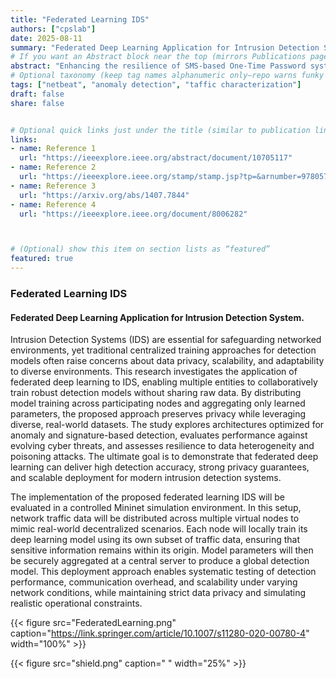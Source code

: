 ```yaml
---
title: "Federated Learning IDS"
authors: ["cpslab"] 
date: 2025-08-11
summary: "Federated Deep Learning Application for Intrusion Detection System"
# If you want an Abstract block near the top (mirrors Publications pages):
abstract: "Enhancing the resilience of SMS-based One-Time Password systems against interception, spoofing, and social engineering attacks through protocol improvements and complementary verification mechanisms."
# Optional taxonomy (keep tag names alphanumeric only—repo warns funky chars break builds)
tags: ["netbeat", "anomaly detection", "taffic characterization"]
draft: false
share: false


# Optional quick links just under the title (similar to publication links)
links:
- name: Reference 1
  url: "https://ieeexplore.ieee.org/abstract/document/10705117"
- name: Reference 2
  url: "https://ieeexplore.ieee.org/stamp/stamp.jsp?tp=&arnumber=9780571"
- name: Reference 3
  url: "https://arxiv.org/abs/1407.7844"
- name: Reference 4
  url: "https://ieeexplore.ieee.org/document/8006282"



# (Optional) show this item on section lists as “featured”
featured: true
---
```


### Federated Learning IDS

#### Federated Deep Learning Application for Intrusion Detection System.

Intrusion Detection Systems (IDS) are essential for safeguarding networked environments, yet traditional centralized training approaches for detection models often raise concerns about data privacy, scalability, and adaptability to diverse environments. This research investigates the application of federated deep learning to IDS, enabling multiple entities to collaboratively train robust detection models without sharing raw data. By distributing model training across participating nodes and aggregating only learned parameters, the proposed approach preserves privacy while leveraging diverse, real-world datasets. The study explores architectures optimized for anomaly and signature-based detection, evaluates performance against evolving cyber threats, and assesses resilience to data heterogeneity and poisoning attacks. The ultimate goal is to demonstrate that federated deep learning can deliver high detection accuracy, strong privacy guarantees, and scalable deployment for modern intrusion detection systems.

The implementation of the proposed federated learning IDS will be evaluated in a controlled Mininet simulation environment. In this setup, network traffic data will be distributed across multiple virtual nodes to mimic real-world decentralized scenarios. Each node will locally train its deep learning model using its own subset of traffic data, ensuring that sensitive information remains within its origin. Model parameters will then be securely aggregated at a central server to produce a global detection model. This deployment approach enables systematic testing of detection performance, communication overhead, and scalability under varying network conditions, while maintaining strict data privacy and simulating realistic operational constraints.

{{< figure src="FederatedLearning.png" caption="https://link.springer.com/article/10.1007/s11280-020-00780-4" width="100%" >}}

{{< figure src="shield.png" caption=" " width="25%" >}}

